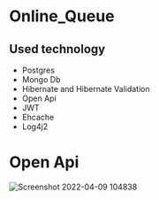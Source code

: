 # Online_Queue

## Used technology
<ul>
  <li>Postgres</li>
  <li>Mongo Db</li>
  <li>Hibernate and Hibernate Validation</li>
  <li>Open Api</li>
  <li>JWT</li>
  <li>Ehcache</li>
  <li>Log4j2</li>
</ul>  
  
# Open Api
![Screenshot 2022-04-09 104838](https://user-images.githubusercontent.com/85543690/162585620-aa1b26d4-e804-4db7-876e-046c62fb8c55.png)
